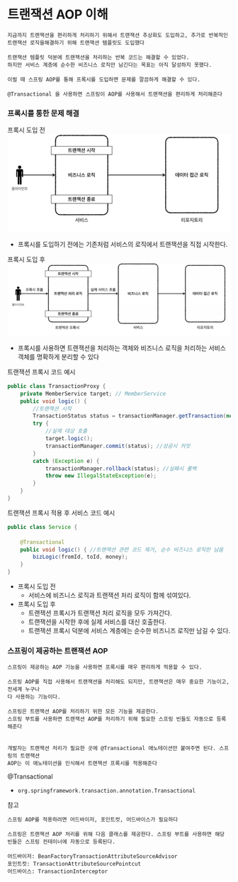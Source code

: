 # 트랜잭션 AOP 이해

```text
지금까지 트랜잭션을 편리하게 처리하기 위해서 트랜잭션 추상화도 도입하고, 추가로 반복적인 트랜잭션 로직을해결하기 위해 트랜잭션 템플릿도 도입했다

트랜잭션 템플릿 덕분에 트랜잭션을 처리하는 반복 코드는 해결할 수 있었다.
하지만 서비스 계층에 순수한 비즈니스 로직만 남긴다는 목표는 아직 달성하지 못했다.

이럴 때 스프링 AOP를 통해 프록시를 도입하면 문제를 깔끔하게 해결할 수 있다.

@Transactional 을 사용하면 스프링이 AOP를 사용해서 트랜잭션을 편리하게 처리해준다
```

### 프록시를 통한 문제 해결

프록시 도입 전
![7.png](Image%2F7.png)
- 프록시를 도입하기 전에는 기존처럼 서비스의 로직에서 트랜잭션을 직접 시작한다.

프록시 도입 후
![8.png](Image%2F8.png)
- 프록시를 사용하면 트랜잭션을 처리하는 객체와 비즈니스 로직을 처리하는 서비스 객체를 명확하게 분리할 수 있다

트랜잭션 프록시 코드 예시
```java
public class TransactionProxy {
    private MemberService target; // MemberService 
    public void logic() {
        //트랜잭션 시작
        TransactionStatus status = transactionManager.getTransaction(new DefaultTransactionDefinition());
        try {
            //실제 대상 호출
            target.logic();
            transactionManager.commit(status); //성공시 커밋
        } 
        catch (Exception e) {
            transactionManager.rollback(status); //실패시 롤백
            throw new IllegalStateException(e);
        }
    }
}
```

트랜잭션 프록시 적용 후 서비스 코드 예시
```java
public class Service {
    
    @Transactional
    public void logic() { //트랜잭션 관련 코드 제거, 순수 비즈니스 로직만 남음
        bizLogic(fromId, toId, money);
    }
}
```
- 프록시 도입 전
  - 서비스에 비즈니스 로직과 트랜잭션 처리 로직이 함께 섞여있다.
- 프록시 도입 후 
  - 트랜잭션 프록시가 트랜잭션 처리 로직을 모두 가져간다.
  - 트랜잭션을 시작한 후에 실제 서비스를 대신 호출한다.
  - 트랜잭션 프록시 덕분에 서비스 계층에는 순수한 비즈니즈 로직만 남길 수 있다.

### 스프링이 제공하는 트랜잭션 AOP

```text
스프링이 제공하는 AOP 기능을 사용하면 프록시를 매우 편리하게 적용할 수 있다.

스프링 AOP를 직접 사용해서 트랜잭션을 처리해도 되지만, 트랜잭션은 매우 중요한 기능이고, 전세계 누구나 
다 사용하는 기능이다.

스프링은 트랜잭션 AOP를 처리하기 위한 모든 기능을 제공한다.
스프링 부트를 사용하면 트랜잭션 AOP를 처리하기 위해 필요한 스프링 빈들도 자동으로 등록해준다


개발자는 트랜잭션 처리가 필요한 곳에 @Transactional 애노테이션만 붙여주면 된다. 스프링의 트랜잭션
AOP는 이 애노테이션을 인식해서 트랜잭션 프록시를 적용해준다
```

@Transactional
- ``org.springframework.transaction.annotation.Transactional``

참고
```text
스프링 AOP를 적용하려면 어드바이저, 포인트컷, 어드바이스가 필요하다

스프링은 트랜잭션 AOP 처리를 위해 다음 클래스를 제공한다. 스프링 부트를 사용하면 해당 빈들은 스프링 컨테이너에 자동으로 등록된다.

어드바이저: BeanFactoryTransactionAttributeSourceAdvisor
포인트컷: TransactionAttributeSourcePointcut
어드바이스: TransactionInterceptor
```